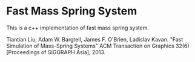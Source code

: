 # Fast Mass Spring System
This is a c++ implementation of fast mass spring system.

Tiantian Liu, Adam W. Bargteil, James F. O'Brien, Ladislav Kavan. "Fast Simulation of Mass-Spring Systems" ACM Transaction on Graphics 32(6) [Proceedings of SIGGRAPH Asia], 2013.